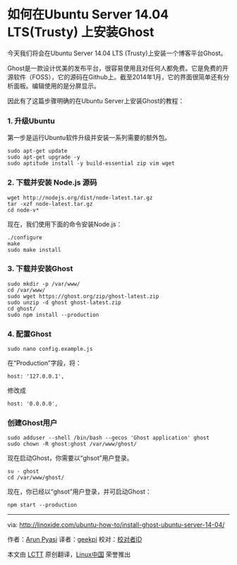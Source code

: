 如何在Ubuntu Server 14.04 LTS(Trusty) 上安装Ghost
================================================================================
今天我们将会在Ubuntu Server 14.04 LTS (Trusty)上安装一个博客平台Ghost。

Ghost是一款设计优美的发布平台，很容易使用且对任何人都免费。它是免费的开源软件（FOSS），它的源码在Github上。截至2014年1月，它的界面很简单还有分析面板。编辑使用的是分屏显示。

因此有了这篇步骤明确的在Ubuntu Server上安装Ghost的教程：

### 1. 升级Ubuntu ###

第一步是运行Ubuntu软件升级并安装一系列需要的额外包。

    sudo apt-get update
    sudo apt-get upgrade -y
    sudo aptitude install -y build-essential zip vim wget

### 2. 下载并安装 Node.js 源码 ###

    wget http://nodejs.org/dist/node-latest.tar.gz
    tar -xzf node-latest.tar.gz
    cd node-v*

现在，我们使用下面的命令安装Node.js：

    ./configure
    make
    sudo make install

### 3. 下载并安装Ghost ###

    sudo mkdir -p /var/www/
    cd /var/www/
    sudo wget https://ghost.org/zip/ghost-latest.zip
    sudo unzip -d ghost ghost-latest.zip
    cd ghost/
    sudo npm install --production

### 4. 配置Ghost ###

    sudo nano config.example.js

在“Production”字段，将：

    host: '127.0.0.1',

修改成

    host: '0.0.0.0',

### 创建Ghost用户 ###

    sudo adduser --shell /bin/bash --gecos 'Ghost application' ghost
    sudo chown -R ghost:ghost /var/www/ghost/

现在启动Ghost，你需要以“ghsot”用户登录。

    su - ghost
    cd /var/www/ghost/

现在，你已经以“ghsot”用户登录，并可启动Ghost：

    npm start --production

--------------------------------------------------------------------------------

via: http://linoxide.com/ubuntu-how-to/install-ghost-ubuntu-server-14-04/

作者：[Arun Pyasi][a]
译者：[geekpi](https://github.com/geekpi)
校对：[校对者ID](https://github.com/校对者ID)

本文由 [LCTT](https://github.com/LCTT/TranslateProject) 原创翻译，[Linux中国](http://linux.cn/) 荣誉推出

[a]:http://linoxide.com/author/arunp/